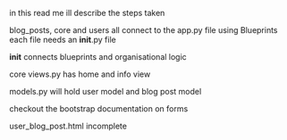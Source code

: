 in this read me ill describe the steps taken

blog_posts, core and users all connect to the app.py file using Blueprints
each file needs an __init__.py file

__init__ connects blueprints and organisational logic 

core
views.py has home and info view

models.py will hold user model and blog post model

checkout the bootstrap documentation on forms


user_blog_post.html incomplete
